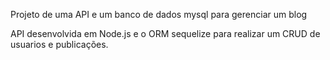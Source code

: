 Projeto de uma API e um banco de dados mysql para gerenciar um blog

API desenvolvida em Node.js e o ORM sequelize para realizar um CRUD de usuarios e publicações.
